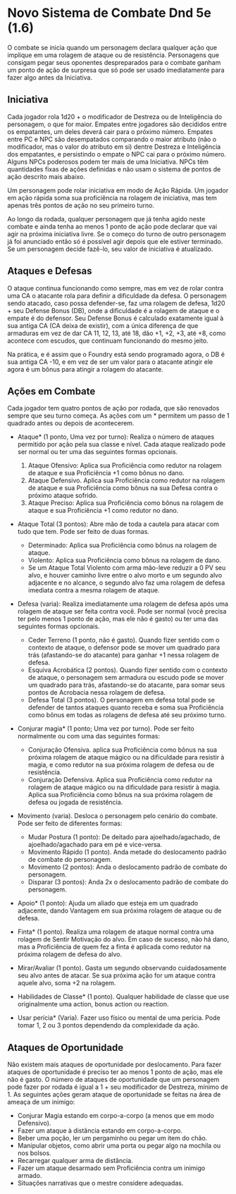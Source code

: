 # Novo Sistema de Combate Dnd 5e (1.6)


O combate se inicia quando um personagem declara qualquer ação que implique em uma rolagem de ataque ou de resistência. Personagens que consigam pegar seus oponentes despreparados para o combate ganham um ponto de ação de surpresa que só pode ser usado imediatamente para fazer algo antes da Iniciativa.


## Iniciativa

Cada jogador rola 1d20 + o modificador de Destreza ou de Inteligência do personagem, o que for maior. Empates entre jogadores são decididos entre os empatantes, um deles deverá cair para o próximo número. Empates entre PC e NPC são desempatados comparando o maior atributo (não o modificador, mas o valor do atributo em si) dentre Destreza e Inteligência dos empatantes, e persistindo o empate o NPC cai para o próximo número. Alguns NPCs poderosos podem ter mais de uma Iniciativa. NPCs têm quantidades fixas de ações definidas e não usam o sistema de pontos de ação descrito mais abaixo.

Um personagem pode rolar iniciativa em modo de Ação Rápida. Um jogador em ação rápida soma sua proficiência na rolagem de iniciativa, mas tem apenas três pontos de ação no seu primeiro turno.

Ao longo da rodada, qualquer personagem que já tenha agido neste combate e ainda tenha ao menos 1 ponto de ação pode declarar que vai agir na próxima iniciativa livre. Se o começo do turno de outro personagem já foi anunciado então só é possível agir depois que ele estiver terminado. Se um personagem decide fazê-lo, seu valor de iniciativa é atualizado.


## Ataques e Defesas

O ataque continua funcionando como sempre, mas em vez de rolar contra uma CA o atacante rola para definir a dificuldade da defesa. O personagem sendo atacado, caso possa defender-se, faz uma rolagem de defesa, 1d20 + seu Defense Bonus (DB), onde a dificuldade é a rolagem de ataque e o empate é do defensor. Seu Defense Bonus é calculado exatamente igual à sua antiga CA (CA deixa de existir), com a única diferença de que armaduras em vez de dar CA 11, 12, 13, até 18, dão +1, +2, +3, até +8, como acontece com escudos, que continuam funcionando do mesmo jeito.

Na prática, e é assim que o Foundry está sendo programado agora, o DB é sua antiga CA -10, e em vez de ser um valor para o atacante atingir ele agora é um bônus para atingir a rolagem do atacante.


## Ações em Combate

Cada jogador tem quatro pontos de ação por rodada, que são renovados sempre que seu turno começa. As ações com um * permitem um passo de 1 quadrado antes ou depois de acontecerem.


- Ataque* (1 ponto, Uma vez por turno): Realiza o número de ataques permitido por ação pela sua classe e nível. Cada ataque realizado pode ser normal ou ter uma das seguintes formas opcionais.
  1. Ataque Ofensivo: Aplica sua Proficiência como redutor na rolagem de ataque e sua Proficiência +1 como bônus no dano.
  2. Ataque Defensivo. Aplica sua Proficiência como redutor na rolagem de ataque e sua Proficiência como bônus na sua Defesa contra o próximo ataque sofrido.
  3. Ataque Preciso: Aplica sua Proficiência como bônus na rolagem de ataque e sua Proficiência +1 como redutor no dano.

- Ataque Total (3 pontos): Abre mão de toda a cautela para atacar com tudo que tem. Pode ser feito de duas formas.
  - Determinado: Aplica sua Proficiência como bônus na rolagem de ataque.
  - Violento: Aplica sua Proficiência como bônus na rolagem de dano.
  - Se um Ataque Total Violento com arma mão-leve reduzir a 0 PV seu alvo, e houver caminho livre entre o alvo morto e um segundo alvo adjacente e no alcance, o segundo alvo faz uma rolagem de defesa imediata contra a mesma rolagem de ataque.

- Defesa (varia): Realiza imediatamente uma rolagem de defesa após uma rolagem de ataque ser feita contra você. Pode ser normal (você precisa ter pelo menos 1 ponto de ação, mas ele não é gasto) ou ter uma das seguintes formas opcionais.
  - Ceder Terreno (1 ponto, não é gasto). Quando fizer sentido com o contexto de ataque, o defensor pode se mover um quadrado para trás (afastando-se do atacante) para ganhar +1 nessa rolagem de defesa.
  - Esquiva Acrobática (2 pontos). Quando fizer sentido com o contexto de ataque, o personagem sem armadura ou escudo pode se mover um quadrado para trás, afastando-se do atacante, para somar seus pontos de Acrobacia nessa rolagem de defesa.
  - Defesa Total (3 pontos). O personagem em defesa total pode se defender de tantos ataques quanto receba e soma sua Proficiência como bônus em todas as rolagens de defesa até seu próximo turno.

- Conjurar magia* (1 ponto; Uma vez por turno). Pode ser feito normalmente ou com uma das seguintes formas:
  - Conjuração Ofensiva. aplica sua Proficiência como bônus na sua próxima rolagem de ataque mágico ou na dificuldade para resistir à magia, e como redutor na sua próxima rolagem de defesa ou de resistência.
  - Conjuração Defensiva. Aplica sua Proficiência como redutor na rolagem de ataque mágico ou na dificuldade para resistir à magia. Aplica sua Proficiência como bônus na sua próxima rolagem de defesa ou jogada de resistência.

- Movimento (varia). Desloca o personagem pelo cenário do combate. Pode ser feito de diferentes formas:
  - Mudar Postura (1 ponto): De deitado para ajoelhado/agachado, de ajoelhado/agachado para em pé e vice-versa.
  - Movimento Rápido (1 ponto). Anda metade do deslocamento padrão de combate do personagem.
  - Movimento (2 pontos): Anda o deslocamento padrão de combate do personagem.
  - Disparar (3 pontos): Anda 2x o deslocamento padrão de combate do personagem.

- Apoio* (1 ponto): Ajuda um aliado que esteja em um quadrado adjacente, dando Vantagem em sua próxima rolagem de ataque ou de defesa.

- Finta* (1 ponto). Realiza uma rolagem de ataque normal contra uma rolagem de Sentir Motivação do alvo. Em caso de sucesso, não há dano, mas a Proficiência de quem fez a finta é aplicada como redutor na próxima rolagem de defesa do alvo.

- Mirar/Avaliar (1 ponto). Gasta um segundo observando cuidadosamente seu alvo antes de atacar. Se sua próxima ação for um ataque contra aquele alvo, soma +2 na rolagem.

- Habilidades de Classe* (1 ponto). Qualquer habilidade de classe que use originalmente uma action, bonus action ou reaction.

- Usar perícia* (Varia). Fazer uso físico ou mental de uma perícia. Pode tomar 1, 2 ou 3 pontos dependendo da complexidade da ação.


## Ataques de Oportunidade

Não existem mais ataques de oportunidade por deslocamento. Para fazer ataques de oportunidade é preciso ter ao menos 1 ponto de ação, mas ele não é gasto. O número de ataques de oportunidade que um personagem pode fazer por rodada é igual a 1 + seu modificador de Destreza, mínimo de 1. As seguintes ações geram ataque de oportunidade se feitas na área de ameaça de um inimigo:

- Conjurar Magia estando em corpo-a-corpo (a menos que em modo Defensivo).
- Fazer um ataque à distância estando em corpo-a-corpo.
- Beber uma poção, ler um pergaminho ou pegar um item do chão.
- Manipular objetos, como abrir uma porta ou pegar algo na mochila ou nos bolsos.
- Recarregar qualquer arma de distância.
- Fazer um ataque desarmado sem Proficiência contra um inimigo armado.
- Situações narrativas que o mestre considere adequadas.
